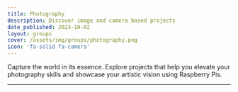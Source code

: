 ```yaml
---
title: Photography
description: Discover image and camera based projects 
date_published: 2023-10-02
layout: groups
cover: /assets/img/groups/photography.png
icon: 'fa-solid fa-camera'
---
```


Capture the world in its essence. Explore projects that help you elevate your photography skills and showcase your artistic vision using Raspberry Pis.

---
